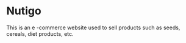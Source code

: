 # Nutigo
This is an e -commerce website used to sell products such as seeds, cereals, diet products, etc.
